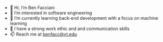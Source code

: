 - 👋 Hi, I’m Ben Facciani
- 👀 I’m interested in software engineering
- 🌱 I’m currently learning back-end development with a focus on machine learning
- 💞️ I have a strong work ethic and and communication skills
- 📫 Reach me at benfacc@vt.edu

<!---
benfacciani/benfacciani is a ✨ special ✨ repository because its `README.md` (this file) appears on your GitHub profile.
You can click the Preview link to take a look at your changes.
--->
